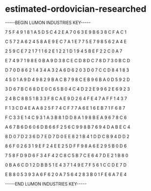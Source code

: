 # estimated-ordovician-researched

-----BEGIN LUMON INDUSTRIES KEY-----

7 5 F 4 9 1 8 1 A 5 D 5 C 4 2 E A 7 0 6 3 E 9 B 6 3 8 C F A C 1

C 5 7 2 A 6 2 4 5 8 A E 9 E C 7 A 1 E 7 7 5 E 7 9 8 5 6 2 A 4 E

2 5 9 C E 7 2 1 7 1 1 6 2 E 1 2 2 1 D 1 9 4 5 B E F 2 2 C 0 A 7

E 7 4 9 7 1 9 8 E 0 B A 9 D 3 8 C E C D 8 D C 7 8 D 7 3 0 B C D

D 7 0 D 8 6 2 1 4 3 4 A 3 2 A 6 D 6 2 0 3 D 0 7 C C D 8 4 1 8 3

4 5 0 1 A 9 D 4 9 8 2 9 B A C B 7 9 8 C E B 9 6 B A 0 D 5 9 2 D

3 D 6 7 B C 6 8 D E 0 C 6 5 B 0 4 C 4 D 2 2 E 9 9 6 2 E 6 9 2 3

2 4 B C 8 B 5 1 B 3 3 F 8 C A E 9 D 2 6 4 F E 4 7 A F F 1 4 3 7

F 1 3 C D 4 E A A 8 2 5 F 7 4 C F 7 7 A 6 E 1 6 E B 7 1 F 6 8 7

F C 3 3 E 1 4 C 9 3 1 A 3 B 8 1 D D 8 A 1 9 8 B E A 9 6 7 8 C 6

A 6 7 B 6 D 6 0 6 D B 6 6 F 2 5 6 C 9 9 8 B 7 6 9 4 D A B E C 4

8 D 0 7 D 2 3 6 D 7 E D 7 D 0 E E 8 2 1 B 4 1 D D C B 9 4 D D 2

8 6 F 0 2 6 3 1 9 E F 2 4 E E 2 5 D F F 9 8 A 6 E 2 9 5 B 0 D 6

7 5 8 F D 9 D 6 F 3 4 F 4 2 C 8 C 5 B 7 C E 6 4 7 D E 2 1 B 8 0

0 B A 6 C D 1 2 D B B 5 1 E 4 3 7 1 4 9 E 7 F 5 6 1 C C D E 7 D

E B 8 0 5 3 9 3 A 6 F 6 2 0 A 7 5 6 4 2 8 3 B 0 1 F E 6 A 7 E 4

-----END LUMON INDUSTRIES KEY-----
